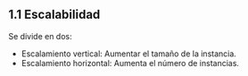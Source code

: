 ## 1.1 Escalabilidad

Se divide en dos:

-   Escalamiento vertical: Aumentar el tamaño de la instancia.
-   Escalamiento horizontal: Aumenta el número de instancias.

